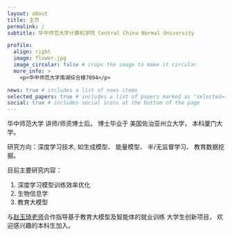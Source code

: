 ```yaml
---
layout: about
title: 主页
permalink: /
subtitle: 华中师范大学计算机学院 Central China Normal University

profile:
  align: right
  image: flower.jpg
  image_circular: false # crops the image to make it circular
  more_info: >
    <p>华中师范大学南湖综合楼7094</p>

news: true # includes a list of news items
selected_papers: true # includes a list of papers marked as "selected={true}"
social: true # includes social icons at the bottom of the page
---
```


华中师范大学 讲师/师资博士后。 博士毕业于 美国佐治亚州立大学， 本科厦门大学。

研究方向：深度学习技术, 如生成模型、 能量模型、 半/无监督学习、 教育数据挖掘。

目前主要研究内容：

1. 深度学习模型训练效率优化
2. 生物信息学
3. 教育大模型

与[赵玉琦老师](https://cs.ccnu.edu.cn/info/1098/4008.htm)合作指导基于教育大模型及智能体的就业训练 大学生创新项目， 欢迎感兴趣的本科生加入。
